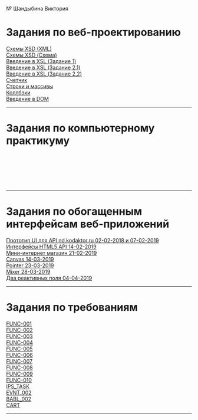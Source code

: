 № Шандыбина Виктория

# Задания по веб-проектированию    
[Схемы XSD (XML)][1] <br>
[Схемы XSD (Схема)][2] <br>
[Введение в XSL (Задание 1)][3] <br>
[Введение в XSL (Задание 2.1)][4] <br>
[Введение в XSL (Задание 2.2)][5] <br>
[Счетчик][6] <br>
[Строки и массивы][7] <br>
[Коллбэки][8] <br>
[Введение в DOM][9] <br>

[1]: https://kodaktor.ru/unsafe_9f2f7 "Схемы XSD (XML)"
[2]: https://kodaktor.ru/unsafe_82c16 "Схемы XSD (Схема)"
[3]: https://kodaktor.ru/?!=723b2c7 "Введение в XSL (Задание 1)"
[4]: https://kodaktor.ru/?!=723b2c7_6492d "Введение в XSL (Задание 2.1)"
[5]: https://kodaktor.ru/?!=task_func_b6e60 "Введение в XSL (Задание 2.2)"
[6]: https://kodaktor.ru/?!=2c4cefb_efe33 "Счетчик"
[7]: https://kodaktor.ru/?!=2c4cefb_fe608 "Строки и массивы"
[8]: https://kodaktor.ru/?!=bb6b8c4_0b9df "Коллбэки"
[9]: https://kodaktor.ru/?!=rates_29c25 "Введение в DOM"


*****



# Задания по компьютерному практикуму


[][1] <br>
[][2] <br>
[][3] <br>
[][4] <br>
[][5] <br>



[1]:  ""
[2]:  ""
[3]:  ""
[4]:  ""
[5]:  ""


*****



# Задания по обогащенным интерфейсам веб-приложений

[Прототип UI для API nd.kodaktor.ru 02-02-2018 и 07-02-2019][1] <br>
[Интерфейсы HTML5 API 14-02-2019][2] <br>
[Мини-интернет магазин 21-02-2019][3] <br>
[Canvas 14-03-2019][4] <br>
[Pointer 23-03-2019][5] <br>
[Mixer 28-03-2019][6] <br>
[Два реактивных поля 04-04-2019][7] <br>


[1]: https://kodaktor.ru/?!=9448b65 "Прототип UI для API nd.kodaktor.ru 02-02-2018 и 07-02-2019"
[2]: https://kodaktor.ru/?!=9448b65_b18a8 "Интерфейсы HTML5 API 14-02-2019"
[3]: https://kodaktor.ru/?!=9448b65_3eb74 "Мини-интернет магазин 21-02-2019"
[4]: https://kodaktor.ru/?!=3f5d9bf_a1378 "Canvas 14-03-2019"
[5]: https://kodaktor.ru/?!=3f5d9bf "Pointer 23-03-2019"
[6]: https://kodaktor.ru/?!=3f5d9bf_91cbc "Mixer 28-03-2019"
[7]: https://kodaktor.ru/?!=3f5d9bf_777c1 "Два реактивных поля 04-04-2019"



*****


# Задания по требованиям

[FUNC-001][1] <br>
[FUNC-002][2] <br>
[FUNC-003][3] <br>
[FUNC-004][4] <br>
[FUNC-005][5] <br>
[FUNC-006][6] <br>
[FUNC-007][7] <br>
[FUNC-008][8] <br>
[FUNC-009][9] <br>
[FUNC-010][10] <br>
[IPS_TASK][11] <br>
[EVNT_002][12] <br>
[BABL_002][13] <br>
[CART][14] <br>


[1]: https://kodaktor.ru/?!=193423d "FUNC-001"
[2]: https://kodaktor.ru/func_b41e7 "FUNC-002"
[3]: https://kodaktor.ru/func_14a94 "FUNC-003"
[4]: https://kodaktor.ru/?!=193423d_7ce02 "FUNC-004"
[5]: https://kodaktor.ru/?!=193423d_651ed "FUNC-005"
[6]: https://kodaktor.ru/?!=193423d_bbb22 "FUNC-006"
[7]: https://kodaktor.ru/?!=193423d_42ed7 "FUNC-007"
[8]: https://kodaktor.ru/?!=193423d_e45e2 "FUNC-008"
[9]: https://kodaktor.ru/?!=193423d_fbb34 "FUNC-009"
[10]: https://kodaktor.ru/func_010 "FUNC-010"
[11]: https://kodaktor.ru/?!=193423d_c9930 "IPS_TASK"
[12]: https://kodaktor.ru/?!=9448b65_04ed1 "EVNT_002"
[13]: https://kodaktor.ru/?!=193423d_47ef0 "BABL_002"
[14]: https://kodaktor.ru/?!=9448b65_3eb74 "CART"


*****
